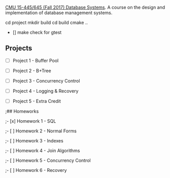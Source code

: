 [CMU 15-445/645 (Fall 2017) Database Systems](http://15445.courses.cs.cmu.edu/fall2017/). A course on the design and implementation of database management systems.

cd project
mkdir build
cd build
cmake ..

- [] make check for gtest

## Projects

- [ ] Project 1 - Buffer Pool

- [ ] Project 2 - B+Tree

- [ ] Project 3 - Concurrency Control

- [ ] Project 4 - Logging & Recovery

- [ ] Project 5 - Extra Credit

;## Homeworks

;- [x] Homework 1 - SQL

;- [ ] Homework 2 - Normal Forms

;- [ ] Homework 3 - Indexes

;- [ ] Homework 4 - Join Algorithms

;- [ ] Homework 5 - Concurrency Control

;- [ ] Homework 6 - Recovery 

